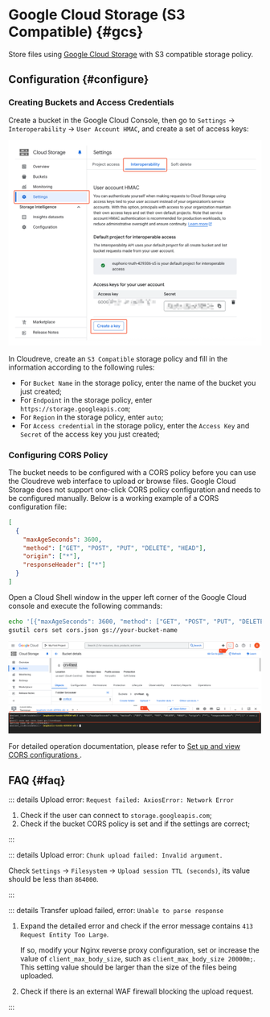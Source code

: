 # Google Cloud Storage (S3 Compatible) {#gcs}

Store files using [Google Cloud Storage](https://cloud.google.com/storage) with S3 compatible storage policy.

## Configuration {#configure}

### Creating Buckets and Access Credentials

Create a bucket in the Google Cloud Console, then go to `Settings` -> `Interoperability` -> `User Account HMAC`, and create a set of access keys:

![gcs-access-key](./images/gcs-credential.png)

In Cloudreve, create an `S3 Compatible` storage policy and fill in the information according to the following rules:

- For `Bucket Name` in the storage policy, enter the name of the bucket you just created;
- For `Endpoint` in the storage policy, enter `https://storage.googleapis.com`;
- For `Region` in the storage policy, enter `auto`;
- For `Access credential` in the storage policy, enter the `Access Key` and `Secret` of the access key you just created;

### Configuring CORS Policy

The bucket needs to be configured with a CORS policy before you can use the Cloudreve web interface to upload or browse files. Google Cloud Storage does not support one-click CORS policy configuration and needs to be configured manually. Below is a working example of a CORS configuration file:

```json
[
  {
    "maxAgeSeconds": 3600,
    "method": ["GET", "POST", "PUT", "DELETE", "HEAD"],
    "origin": ["*"],
    "responseHeader": ["*"]
  }
]
```

Open a Cloud Shell window in the upper left corner of the Google Cloud console and execute the following commands:

```bash
echo '[{"maxAgeSeconds": 3600, "method": ["GET", "POST", "PUT", "DELETE", "HEAD"], "origin": ["*"], "responseHeader": ["*"]}]' > cors.json
gsutil cors set cors.json gs://your-bucket-name
```

![gcs-cors](./images/gcs-cors.png)

For detailed operation documentation, please refer to [Set up and view CORS configurations ](https://cloud.google.com/storage/docs/using-cors).

## FAQ {#faq}

::: details Upload error: `Request failed: AxiosError: Network Error`

1. Check if the user can connect to `storage.googleapis.com`;
2. Check if the bucket CORS policy is set and if the settings are correct;

:::

::: details Upload error: `Chunk upload failed: Invalid argument.`

Check `Settings` -> `Filesystem` -> `Upload session TTL (seconds)`, its value should be less than `864000`.

:::

::: details Transfer upload failed, error: `Unable to parse response`

1. Expand the detailed error and check if the error message contains `413 Request Entity Too Large`.

   If so, modify your Nginx reverse proxy configuration, set or increase the value of `client_max_body_size`, such as `client_max_body_size 20000m;`. This setting value should be larger than the size of the files being uploaded.

2. Check if there is an external WAF firewall blocking the upload request.

:::
